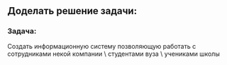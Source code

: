 #

## Доделать решение задачи:

### Задача:

Создать информационную систему позволяющую работать с сотрудниками некой компании \ студентами вуза \ учениками школы

#


